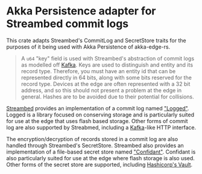 # Akka Persistence adapter for Streambed commit logs

This crate adapts Streambed's CommitLog and SecretStore traits for the purposes of it being used with Akka Persistence of akka-edge-rs.

> A `u64` "key" field is used with Streambed's abstraction of commit logs as modelled off [Kafka](https://kafka.apache.org/). Keys are
used to distinguish and entity and its record type. Therefore, you must have an entity id that can be represented directly in 64 bits,
along with some bits reserved for the record type. Devices at the edge are often represented with a 32 bit address, and so this should
not present a problem at the edge in general. Hashes are to be avoided due to their potential for collisions.

[Streambed](https://github.com/streambed/streambed-rs) provides an implementation of a commit log named ["Logged"](https://github.com/streambed/streambed-rs/tree/main/streambed-logged). 
Logged is a library focused on conserving storage and is particularly suited for use at the edge that uses flash based
storage. Other forms of commit log are also supported by Streabmed, including a [Kafka](https://kafka.apache.org/)-like HTTP interface.

The encryption/decryption of records stored in a commit log are also handled through Streambed's SecretStore. Streambed also provides an implementation
of a file-based secret store named ["Confidant"](https://github.com/streambed/streambed-rs/tree/main/streambed-confidant). Confidant is also particularly
suited for use at the edge where flash storage is also used. Other forms of the secret store are supported, including [Hashicorp's Vault](https://www.vaultproject.io/).
